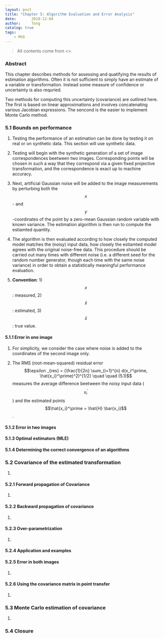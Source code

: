 ```yaml
---
layout: post
title: "Chapter 5: Algorithm Evaluation and Error Analysis"
date:       2018-12-04
author:     Tong
catalog: true
tags:
    - MVG
---
```


> All contents come from <<Multiple View Geometry in Computer Vision>>.

### Abstract

This chapter describes methods for assessing and quatifying the results of estimation algorithms. Often it is not sufficient to simply have an estimate of a variable or transformation. Instead some measure of confidence or uncertainty is also requried.

Two methods for computing this uncertainty (covariance) are outlined here. The first is based on linear approximations and involves concatenating various Jacobian expressions. The sencond is the easier to implement Monte Carlo method.

### 5.1 Bounds on performance

1. Testing the performance of an estimation can be done by testing it on real or on synthetic data. This section will use synthetic data.

2. Testing will begin with the synthetic generation of a set of image correspondences beetween two images. Corresponding points will be chosen in such a way that they correspond via a given fixed projective transformation, and the correspondence is exact up to machine accuracy.

3. Next, artificial Gaussian noise will be added to the image measurements by perturbing both the $$x$$- and $$y$$-coordinates of the point by a zero-mean Gaussian random variable with known variance. The estimation algorithm is then run to compute the estiamted quantity.

4. The algorithm is then evaluated according to how closely the computed model matches the (noisy) input data, how closely the estiamted model agrees with the original noise-free data. This procedure should be carried out many times with different noise (i.e. a different seed for the random number generator, though each time with the same noise variance) in order to obtain a statistically meaningful performance evaluation.

5. __Convention__: 1) $$x$$: measured, 2) $$\hat{x}$$: estimated, 3) $$\bar{x}$$: true value.

#### 5.1.1 Error in one image

1. For simplicity, we consider the case where noise is added to the coordinates of the second image only.

2. The RMS (root-mean-squared) residual error $$\epsilon _{res} = (\frac{1}{2n} \sum_{i=1}^{n} d(x_i^\prime, \hat{x_i}^\prime)^2)^{1/2} \quad \quad (5.1)$$ measures the average difference beetween the noisy input data ($$x_i^\prime$$) and the estimated points $$\hat{x_i}^\prime = \hat{H} \bar{x_i}$$.

#### 5.1.2 Error in two images



#### 5.1.3 Optimal estimators (MLE)



#### 5.1.4 Determining the correct convergence of an algorithms


### 5.2 Covariance of the estimated transformation

1.

#### 5.2.1 Forward propagation of Covariance

1.

#### 5.2.2 Backward propagation of covariance

1.

#### 5.2.3 Over-parametrization

1.

#### 5.2.4 Application and examples

#### 5.2.5 Error in both images

1.

#### 5.2.6 Using the covariance matrix in point transfer

1.

### 5.3 Monte Carlo estimation of covariance

1.

### 5.4 Closure
